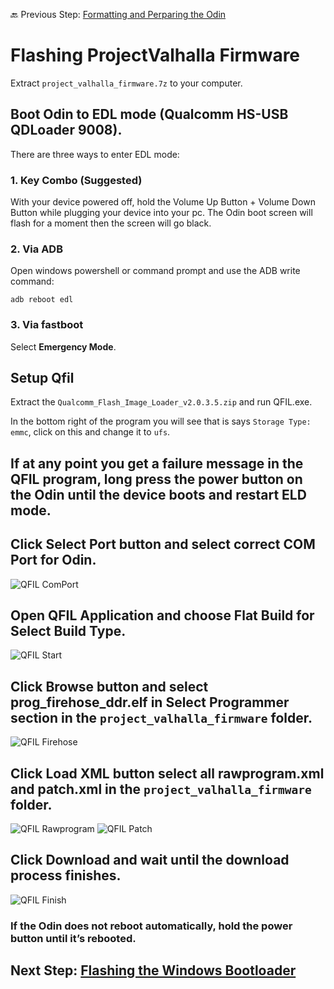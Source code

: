 
🔙 Previous Step: [Formatting and Perparing the Odin](https://github.com/ProjectValhalla/OdinWindowsGuides/blob/main/pages/FlashingProjectValhallaFirmware.md)

# Flashing ProjectValhalla Firmware

Extract `project_valhalla_firmware.7z` to your computer.

## Boot Odin to EDL mode (Qualcomm HS-USB QDLoader 9008).
There are three ways to enter EDL mode:

### 1. Key Combo (Suggested)
With your device powered off, hold the Volume Up Button + Volume Down Button while plugging your device into your pc. The Odin boot screen will flash for a moment then the screen will go black.

### 2. Via ADB
Open windows powershell or command prompt and use the ADB write command:

```adb reboot edl```

### 3. Via fastboot
Select **Emergency Mode**.

## Setup Qfil

Extract the `Qualcomm_Flash_Image_Loader_v2.0.3.5.zip` and run QFIL.exe.

In the bottom right of the program you will see that is says `Storage Type: emmc`, click on this and change it to `ufs`.

## If at any point you get a failure message in the QFIL program, long press the power button on the Odin until the device boots and restart ELD mode.

## Click Select Port button and select correct COM Port for Odin.
![QFIL ComPort](/images/qfil_comport.jpg)

## Open QFIL Application and choose Flat Build for Select Build Type.
![QFIL Start](/images/qfil_download_start.jpg)

## Click Browse button and select **prog_firehose_ddr.elf** in Select Programmer section in the `project_valhalla_firmware` folder.
![QFIL Firehose](/images/qfil_firehose.jpg)

## Click Load XML button select all **rawprogram.xml** and **patch.xml** in the `project_valhalla_firmware` folder.
![QFIL Rawprogram](/images/qfil_rawprogram.jpg)
![QFIL Patch](/images/qfil_patch.jpg)

## Click Download and wait until the download process finishes.
![QFIL Finish](/images/qfil_download_finish.jpg)


### If the Odin does not reboot automatically, hold the power button until it’s rebooted.

## Next Step: [Flashing the Windows Bootloader](https://github.com/ProjectValhalla/OdinWindowsGuides/blob/main/pages/FlashingWindowsBootloader.md)
